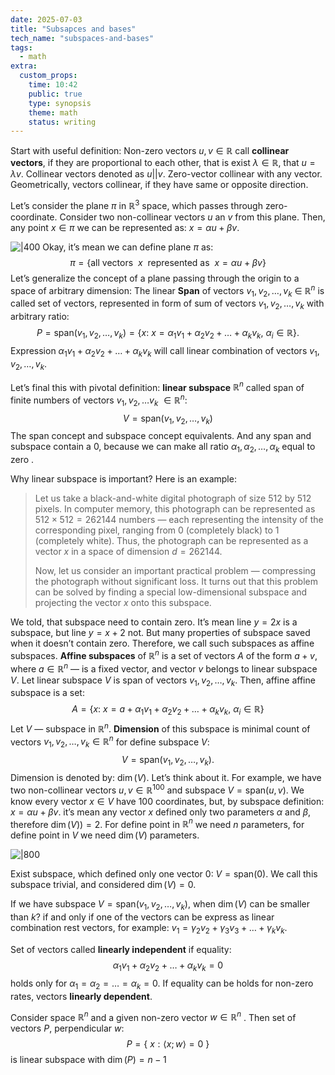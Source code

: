 ```yaml
---
date: 2025-07-03
title: "Subsapces and bases"
tech_name: "subspaces-and-bases"
tags:
  - math
extra:
  custom_props:
    time: 10:42
    public: true
    type: synopsis
    theme: math
    status: writing
---
```

Start with useful definition: Non-zero vectors $u, v \in \mathbb{R}$ call **collinear vectors**, if they are proportional to each other, that is exist $\lambda \in \mathbb{R}$, that $u = \lambda v$. Collinear vectors denoted as $u || v$. Zero-vector collinear with any vector. Geometrically, vectors collinear, if they have same or opposite direction. 

Let’s consider the plane $\pi$ in $\mathbb{R}^3$ space, which passes through zero-coordinate. Consider two non-collinear vectors $u$ an $v$ from this plane. Then, any point $x \in \pi$ we can be represented as: $x = \alpha u + \beta v$. 

![|400](/images/two-vectors-on-plane.png)
Okay, it’s mean we can define plane $\pi$  as:
$$
\pi = \{\text{all vectors }\  x \ \text { represented as }\ x = \alpha u + \beta v\}
$$
Let’s generalize the concept of a plane passing through the origin to a space of arbitrary dimension:
The linear **Span** of vectors $v_1, v_2, \dots, v_k \ \in \ \mathbb{R}^n$ is called set of vectors, represented in form of sum of vectors $v_1, v_2, \dots, v_k$ with arbitrary ratio:
$$
P = \text{span}{(v_1, v_2, \dots, v_k)} = \{ x: \ x = \alpha_1 v_1 + \alpha_2 v_2 + \dots + \alpha_k v_k, \ \alpha_i \in \mathbb{R} \}.
$$
Expression $\alpha_1 v_1 + \alpha_2 v_2 + \dots + \alpha_k v_k$ will call linear combination of vectors $v_1, v_2, \dots, v_k$. 

Let’s final this with pivotal definition: **linear subspace** $\mathbb{R}^n$ called span of finite numbers of vectors $v_1, v_2, \dots v_k \ \in \mathbb{R}^n$:
$$
V = \text{span}(v_1, v_2, \dots, v_k)
$$
The span concept and subspace concept equivalents. And any span and subspace contain a $0$, because we can make all ratio $\alpha_1, \alpha_2, \dots, \alpha_k$ equal to zero . 

Why linear subspace is important? Here is an example:
> Let us take a black-and-white digital photograph of size 512 by 512 pixels. In computer memory, this photograph can be represented as $512 \times 512 = 262144$ numbers — each representing the intensity of the corresponding pixel, ranging from 0 (completely black) to 1 (completely white). Thus, the photograph can be represented as a vector $x$ in a space of dimension $d=262144$.
>
> Now, let us consider an important practical problem — compressing the photograph without significant loss. It turns out that this problem can be solved by finding a special low-dimensional subspace and projecting the vector $x$ onto this subspace.

We told, that subspace need to contain zero. It’s mean line $y = 2x$ is a subspace, but line $y = x + 2$ not. But many properties of subspace saved when it doesn’t contain zero. Therefore, we call such subspaces as affine subspaces. **Affine subspaces** of $\mathbb{R}^n$ is a set of vectors $A$ of the form $a + v$, where $a \in \mathbb{R}^n$ — is a fixed vector, and vector $v$ belongs to linear subspace $V$. Let linear subspace $V$ is span of vectors $v_1, v_2, \dots, v_k$. Then, affine affine subspace is a set:
$$
A = \{ x: \ x = a + \alpha_1 v_1 + \alpha_2 v_2 + \dots + \alpha_k v_k, \ \alpha_i \in \mathbb{R}\}
$$
Let $V$ — subspace in $\mathbb{R}^n$. **Dimension** of this subspace is minimal count of vectors $v_1, v_2, \dots, v_k \in \mathbb{R}^n$ for define subspace $V$:
$$
V = \text{span}(v_1, v_2, \dots, v_k).
$$
Dimension is denoted by: $\dim{(V)}$. 
Let’s think about it. For example, we have two non-collinear vectors $u, v \in \mathbb{R}^{100}$ and subspace $V = \text{span}(u, v)$. We know every vector $x \in V$ have 100 coordinates, but, by subspace definition: $x = \alpha u + \beta v$. it’s mean any vector $x$ defined only two parameters $\alpha$ and $\beta$, therefore $\dim{(V))} = 2$. For define point in $\mathbb{R}^n$ we need $n$ parameters, for define point in $V$ we need $\dim{(V)}$ parameters. 

![|800](/images/define-subspace.png)

Exist subspace, which defined only one vector $0$: $V = \text{span}(0)$. We call this subspace trivial, and considered $\dim{(V)} = 0$.

If we have subspace $V = \text{span}(v_1, v_2, \dots, v_k)$, when $\dim{(V)}$ can be smaller than $k$? if and only if one of the vectors can be express as linear combination rest vectors, for example: $v_1 = \gamma_2v_2 + \gamma_3v_3 + \dots + \gamma_kv_k$. 

Set of vectors called **linearly independent** if equality:
$$
\alpha_1 v_1 + \alpha_2 v_2 + \dots + \alpha_k v_k = 0
$$
holds only for $\alpha_1 = \alpha_2 = \dots = \alpha_k = 0$. If equality can be holds for non-zero rates, vectors **linearly dependent**.

Consider space $\mathbb{R}^n$ and a given non-zero vector $w \in \mathbb{R}^n$ . Then set of vectors $P$, perpendicular $w$:
$$
P = \{ \ x: \langle x;w \rangle = 0\ \}
$$
is linear subspace with $\dim{(P)} = n - 1$
